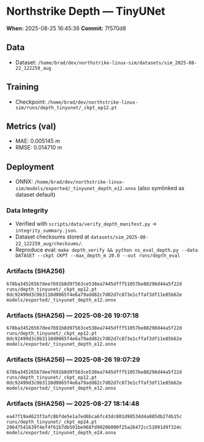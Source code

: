 # Northstrike Depth — TinyUNet

**When:** 2025-08-25 16:45:36
**Commit:** 7f570d8

## Data
- Dataset: `/home/brad/dev/northstrike-linux-sim/datasets/sim_2025-08-22_122259_aug`

## Training
- Checkpoint: `/home/brad/dev/northstrike-linux-sim/runs/depth_tinyunet/_ckpt_ep12.pt`

## Metrics (val)
- MAE: 0.005145 m
- RMSE: 0.014710 m

## Deployment
- ONNX: `/home/brad/dev/northstrike-linux-sim/models/exported/_tinyunet_depth_e12.onnx` (also symlinked as dataset default)


### Data Integrity
- Verified with `scripts/data/verify_depth_manifest.py` → `integrity_summary.json`.
- Dataset checksums stored at `datasets/sim_2025-08-22_122259_aug/checksums/`.
- Reproduce eval: `make depth_verify && python ns_eval_depth.py --data DATASET --ckpt CKPT --max_depth_m 20.0 --out runs/depth_eval`

### Artifacts (SHA256)

```
678ba34526567dee7691b8d97563ce538ea7445dfff51057be88298d44a5f22d  runs/depth_tinyunet/_ckpt_ep12.pt
0dc92499d3c0b3110d0065f4e6a79add82c7d02d7c873e1cffaf3df11e85b62e  models/exported/_tinyunet_depth_e12.onnx

```

### Artifacts (SHA256) — 2025-08-26 19:07:18

```
678ba34526567dee7691b8d97563ce538ea7445dfff51057be88298d44a5f22d  runs/depth_tinyunet/_ckpt_ep12.pt
0dc92499d3c0b3110d0065f4e6a79add82c7d02d7c873e1cffaf3df11e85b62e  models/exported/_tinyunet_depth_e12.onnx
```

### Artifacts (SHA256) — 2025-08-26 19:07:29

```
678ba34526567dee7691b8d97563ce538ea7445dfff51057be88298d44a5f22d  runs/depth_tinyunet/_ckpt_ep12.pt
0dc92499d3c0b3110d0065f4e6a79add82c7d02d7c873e1cffaf3df11e85b62e  models/exported/_tinyunet_depth_e12.onnx
```

### Artifacts (SHA256) — 2025-08-27 18:14:48

```
ea47f19a4623f3afc8bfde5e1a7ed6bca6fc43dc801d98534d4a085db274b15c  runs/depth_tinyunet/_ckpt_ep24.pt
28647541639f4ef4f61b7db591be968fd90206000f25a26472cc51091d9f324c  models/exported/_tinyunet_depth_e24.onnx
```
